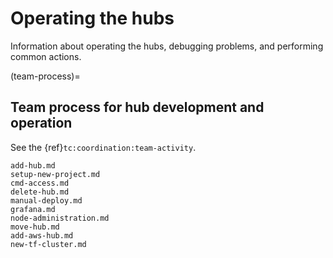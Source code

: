 # Operating the hubs

Information about operating the hubs, debugging problems, and performing common actions.

(team-process)=
## Team process for hub development and operation

See the {ref}`tc:coordination:team-activity`.

```{toctree}
add-hub.md
setup-new-project.md
cmd-access.md
delete-hub.md
manual-deploy.md
grafana.md
node-administration.md
move-hub.md
add-aws-hub.md
new-tf-cluster.md
```
